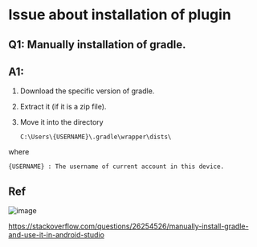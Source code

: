 # Issue about installation of plugin
## Q1: Manually installation of gradle.
## A1:
1. Download the specific version of gradle.
2. Extract it (if it is a zip file).
3. Move it into the directory

       C:\Users\{USERNAME}\.gradle\wrapper\dists\  

where 
    
    {USERNAME} : The username of current account in this device.
    
## Ref
![image](https://github.com/40843245/PhoneDevelopment/assets/75050655/b4326265-893e-4a82-8e3a-2a39e88ea564)

https://stackoverflow.com/questions/26254526/manually-install-gradle-and-use-it-in-android-studio
